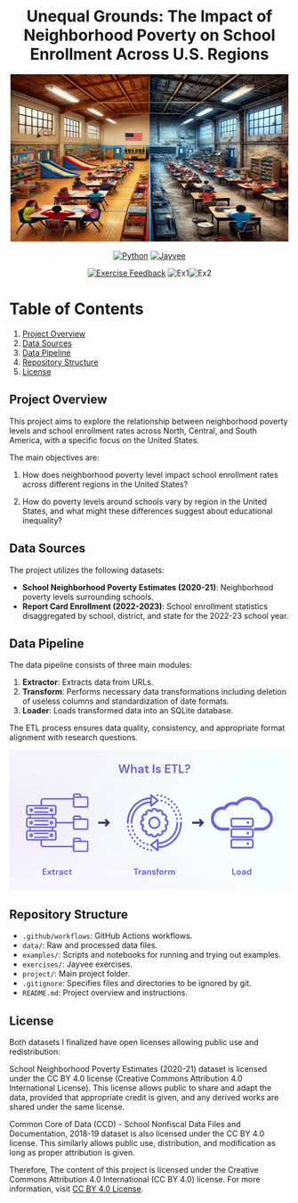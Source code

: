 <div align="center">
  <h1>Unequal Grounds: The Impact of Neighborhood Poverty on School Enrollment Across U.S. Regions</h1>
  <img src="project/Images/school.webp" width="500" height="300" alt="Project Logo">
</div>


<div align="center">

[![Python](https://img.shields.io/badge/python-3.11.9-blue.svg)](https://www.python.org/downloads/release/python-3119/)
[![Jayvee](https://img.shields.io/badge/jayvee-0.6.3-blue.svg)](https://pypi.org/project/jayvee/0.6.3/)

[![Exercise Feedback](https://github.com/maazk9119/Data-Engineering-Pipeline/actions/workflows/exercise-feedback.yml/badge.svg)](https://github.com/maazk9119/Data-Engineering-Pipeline/actions/workflows/exercise-feedback.yml)
![Ex1](https://img.shields.io/badge/Ex1-100%25-brightgreen)![Ex2](https://img.shields.io/badge/Ex2-100%25-brightgreen)
</div>

# Table of Contents

1. [Project Overview](#project-overview)
2. [Data Sources](#data-sources)
3. [Data Pipeline](#data-pipeline)
4. [Repository Structure](#repository-structure)
5. [License](#license)


## Project Overview
This project aims to explore the relationship between neighborhood poverty levels and school enrollment rates across North, Central, and South America, with a specific focus on the United States.

The main objectives are:
1. How does neighborhood poverty level impact school enrollment rates across different regions in the United States?

2. How do poverty levels around schools vary by region in the United States, and what might these differences suggest about educational inequality?

## Data Sources
The project utilizes the following datasets:
- **School Neighborhood Poverty Estimates (2020-21)**: Neighborhood poverty levels surrounding schools.
- **Report Card Enrollment (2022-2023)**: School enrollment statistics disaggregated by school, district, and state for the 2022-23 school year.

## Data Pipeline
The data pipeline consists of three main modules:
1. **Extractor**: Extracts data from URLs.
2. **Transform**: Performs necessary data transformations including deletion of useless columns and standardization of date formats.
3. **Loader**: Loads transformed data into an SQLite database.

The ETL process ensures data quality, consistency, and appropriate format alignment with research questions.

<div align="center">
  <img src="project/Images/ETL.webp" width="700" height="250" alt="ETL_Pipeline">
</div>

## Repository Structure
- `.github/workflows`: GitHub Actions workflows.
- `data/`: Raw and processed data files.
- `examples/`: Scripts and notebooks for running and trying out examples.
- `exercises/`: Jayvee exercises.
- `project/`: Main project folder.
- `.gitignore`: Specifies files and directories to be ignored by git.
- `README.md`: Project overview and instructions.

## License
Both datasets I finalized have open licenses allowing public use and redistribution:

School Neighborhood Poverty Estimates (2020-21) dataset is licensed under the CC BY 4.0 license (Creative Commons Attribution 4.0 International License). This license allows public to share and adapt the data, provided that appropriate credit is given, and any derived works are shared under the same license. 

Common Core of Data (CCD) - School Nonfiscal Data Files and Documentation, 2018-19 dataset is also licensed under the CC BY 4.0 license. This similarly allows public use, distribution, and modification as long as proper attribution is given. 

Therefore, The content of this project is licensed under the Creative Commons Attribution 4.0 International (CC BY 4.0) license. For more information, visit [CC BY 4.0 License](https://creativecommons.org/licenses/by/4.0/).

[cc-by]: http://creativecommons.org/licenses/by/4.0/
[cc-by-image]: https://licensebuttons.net/l/by/4.0/88x31.png
[cc-by-shield]: https://img.shields.io/badge/License-CC%20BY%204.0-lightgrey.svg
